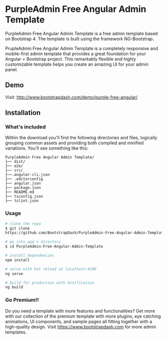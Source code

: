 # PurpleAdmin Free Angular Admin Template


PurpleAdmin Free Angular Admin Template is a free admin template based on Bootstrap 4. The template is built using the framework NG-Bootstrap.

PrupleAdmin Free Angular Admin Template is a completely responsive and mobile-first admin template that provides a great foundation for your Angular + Bootstrap project.
This remarkably flexible and highly customizable template helps you create an amazing UI for your admin panel.

## Demo

Visit: http://www.bootstrapdash.com/demo/purple-free-angular/

## Installation

### What's included

Within the download you'll find the following directories and files, logically grouping common assets and providing both compiled and minified variations. You'll see something like this:

```
PurpleAdmin Free Angular Admin Template/
├── dist/
├── e2e/
├── src/
├──.angular-cli.json
├── .editorconfig
├── angular.json
├── package.json
├── README.md
├── tsconfig.json
├── tslint.json
```

### Usage

``` bash
# clone the repo
$ git clone 
https://github.com/BootstrapDash/PurpleAdmin-Free-Angular-Admin-Template.git

# go into app's directory
$ cd PurpleAdmin-Free-Angular-Admin-Template

# install dependencies
npm install

# serve with hot reload at localhost:4200
ng serve

# build for production with minification
ng build
```

### Go Premium!!

Do you need a template with more features and functionalities? Get more with our collection of the premium template with more plugins, eye catching animations, UI components, and sample pages all fitting together with a high-quality design. Visit https://www.bootstrapdash.com for more admin templates.